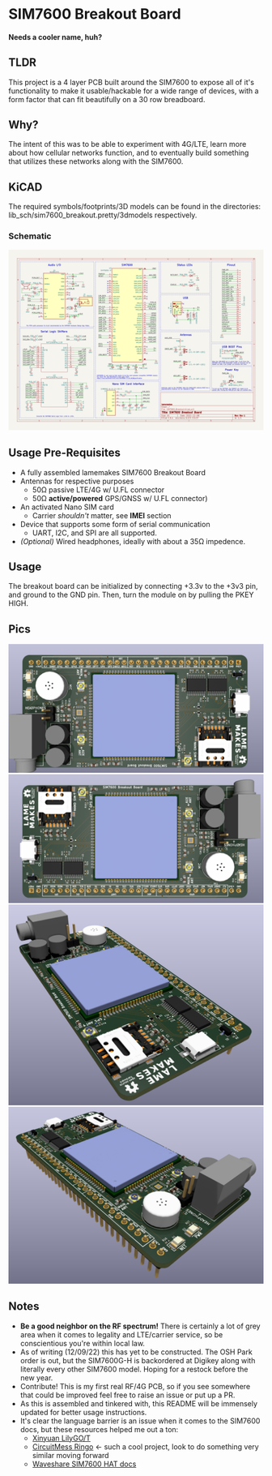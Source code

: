 # SIM7600 Breakout Board
#### Needs a cooler name, huh?

## TLDR
This project is a 4 layer PCB built around the SIM7600 to expose all of it's functionality to make it usable/hackable for a wide range of devices, with a form factor that can fit beautifully on a 30 row breadboard.

## Why?
The intent of this was to be able to experiment with 4G/LTE, learn more about how cellular networks function, and to eventually build something that utilizes these networks along with the SIM7600.

## KiCAD
The required symbols/footprints/3D models can be found in the directories: lib_sch/sim7600_breakout.pretty/3dmodels respectively.

### Schematic
![SIM7600 Breakout Board Schematic](pics/schematic.png)

## Usage Pre-Requisites
- A fully assembled lamemakes SIM7600 Breakout Board
- Antennas for respective purposes
    - 50Ω passive LTE/4G w/ U.FL connector
    - 50Ω **active/powered** GPS/GNSS w/ U.FL connector)
- An activated Nano SIM card
    - Carrier _shouldn't_ matter, see **IMEI** section
- Device that supports some form of serial communication
    - UART, I2C, and SPI are all supported.
- _(Optional)_ Wired headphones, ideally with about a 35Ω impedence.

## Usage 
The breakout board can be initialized by connecting +3.3v to the +3v3 pin, and ground to the GND pin. Then, turn the module on by pulling the PKEY HIGH.

## Pics
![SIM7600 Breakout Board](pics/SIM7600_BB_3.png)
![SIM7600 Breakout Board](pics/SIM7600_BB_4.png)
![SIM7600 Breakout Board](pics/SIM7600_BB_1.png)
![SIM7600 Breakout Board](pics/SIM7600_BB_2.png)

## Notes
- **Be a good neighbor on the RF spectrum!** There is certainly a lot of grey area when it comes to legality and LTE/carrier service, so be conscientious you're within local law. 
- As of writing (12/09/22) this has yet to be constructed. The OSH Park order is out, but the SIM7600G-H is backordered at Digikey along with literally every other SIM7600 model. Hoping for a restock before the new year.
- Contribute! This is my first real RF/4G PCB, so if you see somewhere that could be improved feel free to raise an issue or put up a PR.
- As this is assembled and tinkered with, this README will be immensely updated for better usage instructions.
- It's clear the language barrier is an issue when it comes to the SIM7600 docs, but these resources helped me out a ton:
    - [Xinyuan LilyGO/T](https://github.com/Xinyuan-LilyGO/T-SIM7600X)
    - [CircuitMess Ringo](https://github.com/CircuitMess/CircuitMess-Ringo) <- such a cool project, look to do something very similar moving forward
    - [Waveshare SIM7600 HAT docs](https://www.waveshare.com/wiki/SIM7600E-H_4G_HAT)